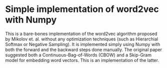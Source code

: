 # Simple implementation of word2vec with Numpy

This is a bare-bones implementation of the word2vec algorithm proposed by
Mikolov et. al. without any optimization techniques (such as Hierarchial
Softmax or Negative Sampling). It is implemented simply using Numpy with both
the forward and the backward steps done manually. The original paper suggested
both a Continuous-Bag-of-Words (CBOW) and a Skip-Gram model for embedding word
vectors. This is an implementation of the latter.
